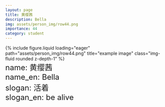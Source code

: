 ```yaml
---
layout: page
title: 黄缨茜
description: Bella
img: assets/person_img/row44.png
importance: 44
category: student
---
```


<div class="row justify-content-center">
    <div class="col-6 mt-3 mt-md-0">
        {% include figure.liquid loading="eager" path="assets/person_img/row44.png" title="example image" class="img-fluid rounded z-depth-1" %}
    </div>
</div>

<font size="5">
    name: 黄缨茜<br>
    name_en: Bella<br>
    slogan: 活着<br>
    slogan_en: be alive<br>
</font>

